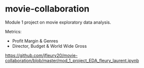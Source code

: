 # movie-collaboration
Module 1 project on movie exploratory data analysis.

Metrics:   
  - Profit Margin & Genres
  - Director, Budget & World Wide Gross


https://github.com/jfleury20/movie-collaboration/blob/master/mod_1_project_EDA_fleury_laurent.ipynb

